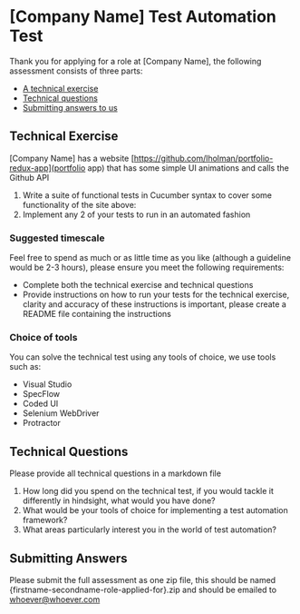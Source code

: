 # [Company Name] Test Automation Test

Thank you for applying for a role at [Company Name], the following assessment consists of three parts:

* [A technical exercise](#technical-exercise) 
* [Technical questions](#technical-questions)
* [Submitting answers to us](#submitting-answers)

## Technical Exercise

[Company Name] has a website [https://github.com/lholman/portfolio-redux-app](portfolio app) that has some simple UI animations and calls the Github API

1. Write a suite of functional tests in Cucumber syntax to cover some functionality of the site above:
1. Implement any 2 of your tests to run in an automated fashion

### Suggested timescale
Feel free to spend as much or as little time as you like (although a guideline would be  2-3 hours), please ensure you meet the following requirements:
* Complete both the technical exercise and technical questions
* Provide instructions on how to run your tests for the technical exercise, clarity and accuracy of these instructions is important, please create a README file containing the instructions

### Choice of tools

You can solve the technical test using any tools of choice, we use tools such as:
* Visual Studio 
* SpecFlow
* Coded UI
* Selenium WebDriver
* Protractor

## Technical Questions
Please provide all technical questions in a markdown file
1. How long did you spend on the technical test, if you would tackle it differently in hindsight, what would you have done?
1. What would be your tools of choice for implementing a test automation framework?
1. What areas particularly interest you in the world of test automation?

## Submitting Answers
Please submit the full assessment as one zip file, this should be named {firstname-secondname-role-applied-for}.zip and should be emailed to whoever@whoever.com


